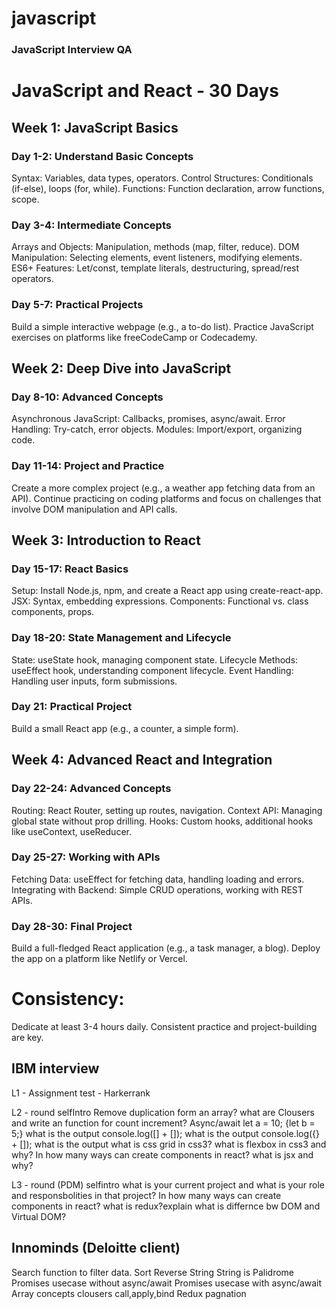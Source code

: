 # javascript
### JavaScript Interview QA

# JavaScript and React - 30 Days

## Week 1: JavaScript Basics

### Day 1-2: Understand Basic Concepts
Syntax: Variables, data types, operators.
Control Structures: Conditionals (if-else), loops (for, while).
Functions: Function declaration, arrow functions, scope.

### Day 3-4: Intermediate Concepts
Arrays and Objects: Manipulation, methods (map, filter, reduce).
DOM Manipulation: Selecting elements, event listeners, modifying elements.
ES6+ Features: Let/const, template literals, destructuring, spread/rest operators.

### Day 5-7: Practical Projects
Build a simple interactive webpage (e.g., a to-do list).
Practice JavaScript exercises on platforms like freeCodeCamp or Codecademy.

## Week 2: Deep Dive into JavaScript

### Day 8-10: Advanced Concepts
Asynchronous JavaScript: Callbacks, promises, async/await.
Error Handling: Try-catch, error objects.
Modules: Import/export, organizing code.

### Day 11-14: Project and Practice
Create a more complex project (e.g., a weather app fetching data from an API).
Continue practicing on coding platforms and focus on challenges that involve DOM manipulation and API calls.

## Week 3: Introduction to React

### Day 15-17: React Basics
Setup: Install Node.js, npm, and create a React app using create-react-app.
JSX: Syntax, embedding expressions.
Components: Functional vs. class components, props.

### Day 18-20: State Management and Lifecycle
State: useState hook, managing component state.
Lifecycle Methods: useEffect hook, understanding component lifecycle.
Event Handling: Handling user inputs, form submissions.

### Day 21: Practical Project
Build a small React app (e.g., a counter, a simple form).

## Week 4: Advanced React and Integration

### Day 22-24: Advanced Concepts
Routing: React Router, setting up routes, navigation.
Context API: Managing global state without prop drilling.
Hooks: Custom hooks, additional hooks like useContext, useReducer.

### Day 25-27: Working with APIs
Fetching Data: useEffect for fetching data, handling loading and errors.
Integrating with Backend: Simple CRUD operations, working with REST APIs.

### Day 28-30: Final Project
Build a full-fledged React application (e.g., a task manager, a blog).
Deploy the app on a platform like Netlify or Vercel.

# Consistency: 
Dedicate at least 3-4 hours daily. Consistent practice and project-building are key.


## IBM interview 

L1 - Assignment test - Harkerrank

L2 - round
selfIntro
Remove duplication form an array?
what are Clousers and write an function for count increment?
Async/await
let a = 10; {let b = 5;} what is the output
console.log([] + []); what is the output
console.log({} + []); what is the output
what is css grid in css3?
what is flexbox in css3 and why?
In how many ways can create components in react?
what is jsx and why?

L3 - round (PDM)
selfintro
what is your current project and what is your role and responsbolities in that project?
In how many ways can create components in react?
what is redux?explain
what is differnce bw DOM and Virtual DOM?


## Innominds (Deloitte client)

Search function to filter data.
Sort 
Reverse String
String is Palidrome
Promises usecase without async/await
Promises usecase with async/await
Array concepts 
clousers
call,apply,bind
Redux
pagnation